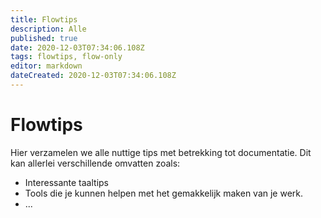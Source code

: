 ```yaml
---
title: Flowtips
description: Alle 
published: true
date: 2020-12-03T07:34:06.108Z
tags: flowtips, flow-only
editor: markdown
dateCreated: 2020-12-03T07:34:06.108Z
---
```


# Flowtips
Hier verzamelen we alle nuttige tips met betrekking tot documentatie. Dit kan allerlei verschillende omvatten zoals:
- Interessante taaltips
- Tools die je kunnen helpen met het gemakkelijk maken van je werk.
- ...